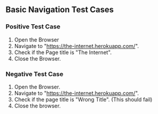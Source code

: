 ## Basic Navigation Test Cases

### Positive Test Case

1. Open the Browser
2. Navigate to "https://the-internet.herokuapp.com/".
3. Check if the Page title is "The Internet".
4. Close the Browser.

### Negative Test Case

1. Open the Browser.
2. Navigate to "https://the-internet.herokuapp.com/".
3. Check if the page title is "Wrong Title". (This should fail)
4. Close the browser.
